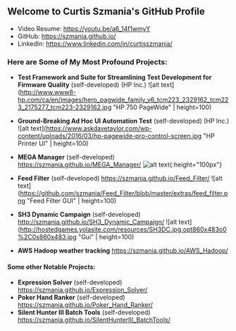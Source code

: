 ## Welcome to Curtis Szmania's GitHub Profile

* Video Resume: https://youtu.be/a6_14f1wmyY
* GitHub: https://szmania.github.io/
* LinkedIn: https://www.linkedin.com/in/curtisszmania/

### Here are Some of My Most Profound Projects:
* **Test Framework and Suite for Streamlining Test Development for Firmware Quality** (self-developed) (HP Inc.)
![alt text](http://www.www8-hp.com/ca/en/images/hero_pagwide_family_v6_tcm223_2329162_tcm223_2175277_tcm223-2329162.jpg "HP 750 PageWide"  | height=100)


* **Ground-Breaking Ad Hoc UI Automation Test** (self-developed) (HP Inc.)
![alt text](https://www.askdavetaylor.com/wp-content/uploads/2016/03/hp-pagewide-pro-control-screen.jpg "HP Printer UI" | height=100)

* **MEGA Manager** (self-developed) https://szmania.github.io/MEGA_Manager/
![alt text](https://eu.static.mega.co.nz/3/images/mega/logo-facebook.png "MEGA Cloud Sync"){:height="100px"}

* **Feed Filter** (self-developed) https://szmania.github.io/Feed_Filter/
![alt text](https://github.com/szmania/Feed_Filter/blob/master/extras/feed_filter.png "Feed Filter GUI" | height=100)

* **SH3 Dynamic Campaign** (self-developed) http://szmania.github.io/SH3_Dynamic_Campaign/
![alt text](http://hostedgames.yolasite.com/resources/SH3DC.jpg.opt860x483o0%2C0s860x483.jpg "Gui" | height=100)

* **AWS Hadoop weather tracking** https://szmania.github.io/AWS_Hadoop/

#### Some other Notable Projects:
* **Expression Solver** (self-developed) https://szmania.github.io/Expression_Solver/
* **Poker Hand Ranker** (self-developed) https://szmania.github.io/Poker_Hand_Ranker/
* **Silent Hunter III Batch Tools** (self-developed) https://szmania.github.io/SilentHunterIII_BatchTools/
